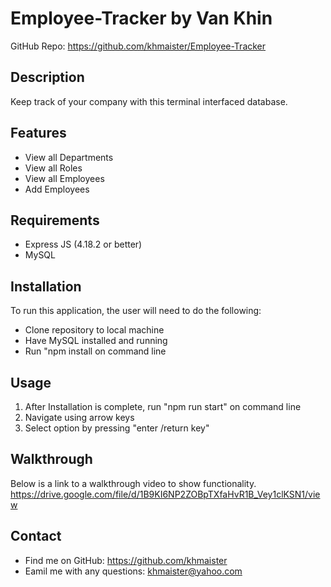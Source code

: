 # Employee-Tracker by Van Khin
GitHub Repo: https://github.com/khmaister/Employee-Tracker
## Description
Keep track of your company with this terminal interfaced database.

## Features
- View all Departments
- View all Roles
- View all Employees
- Add Employees

## Requirements
- Express JS (4.18.2 or better)
- MySQL

## Installation
To run this application, the user will need to do the following:
- Clone repository to local machine
- Have MySQL installed and running
- Run "npm install on command line

## Usage
1. After Installation is complete, run "npm run start" on command line
2. Navigate using arrow keys
3. Select option by pressing "enter /return key"

## Walkthrough
Below is a link to a walkthrough video to show functionality.
https://drive.google.com/file/d/1B9KI6NP2ZOBpTXfaHvR1B_Vey1clKSN1/view
## Contact
- Find me on GitHub: https://github.com/khmaister
- Eamil me with any questions: khmaister@yahoo.com
